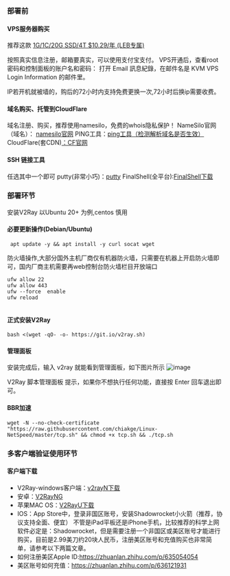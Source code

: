 ### 部署前

#### VPS服务器购买

推荐这款
[1G/1C/20G SSD/4T $10.29/年 (LEB专属)](https://my.racknerd.com/aff.php?aff=4440&pid=810)

按照真实信息注册，邮箱要真实，可以使用支付宝支付。
VPS开通后，查看root密码和控制面板的账户名和密码：
打开 Email 訊息紀錄，在邮件名是 KVM VPS Login Information 的邮件里。

IP若开机就被墙的，购后的72小时内支持免费更换一次,72小时后换ip需要收费。


#### 域名购买、托管到CloudFlare

域名注册、购买，推荐使用namesilo，免费的whois隐私保护！
NameSilo官网（域名）： [namesilo官网](https://www.namesilo.com)
PING工具：[ping工具（检测解析域名是否生效）](https://ping.chinaz.com/)
CloudFlare(套CDN)[：CF官网](https://www.cloudflare.com/zh-cn/)

#### SSH 链接工具
  任选其中一个即可
  putty(非常小巧)：[putty](https://putty.org/)
  FinalShell(全平台):[FinalShell下载](https://www.hostbuf.com/t/988.html)

### 部署环节
 安装V2Ray 以Ubuntu 20+ 为例,centos 慎用
#### 必要更新操作(Debian/Ubuntu)
```
 apt update -y && apt install -y curl socat wget
```
防火墙操作,大部分国外主机厂商仅有机器防火墙，只需要在机器上开启防火墙即可，国内厂商主机需要再web控制台防火墙栏目开放端口
```
ufw allow 22
ufw allow 443
ufw --force  enable
ufw reload
      
```

#### 正式安装V2Ray
```
bash <(wget -qO- -o- https://git.io/v2ray.sh)
```

#### 管理面板
安装完成后，输入 v2ray 就能看到管理面板，如下图片所示
![image](https://private-user-images.githubusercontent.com/134616948/245398894-7fb98d7e-5063-4092-a00c-a22d3d4a7e7b.png?jwt=eyJhbGciOiJIUzI1NiIsInR5cCI6IkpXVCJ9.eyJpc3MiOiJnaXRodWIuY29tIiwiYXVkIjoicmF3LmdpdGh1YnVzZXJjb250ZW50LmNvbSIsImtleSI6ImtleTUiLCJleHAiOjE3MDU4OTE0MzIsIm5iZiI6MTcwNTg5MTEzMiwicGF0aCI6Ii8xMzQ2MTY5NDgvMjQ1Mzk4ODk0LTdmYjk4ZDdlLTUwNjMtNDA5Mi1hMDBjLWEyMmQzZDRhN2U3Yi5wbmc_WC1BbXotQWxnb3JpdGhtPUFXUzQtSE1BQy1TSEEyNTYmWC1BbXotQ3JlZGVudGlhbD1BS0lBVkNPRFlMU0E1M1BRSzRaQSUyRjIwMjQwMTIyJTJGdXMtZWFzdC0xJTJGczMlMkZhd3M0X3JlcXVlc3QmWC1BbXotRGF0ZT0yMDI0MDEyMlQwMjM4NTJaJlgtQW16LUV4cGlyZXM9MzAwJlgtQW16LVNpZ25hdHVyZT1lNTc2NjcwNzk4NTYzMzc1NTI4ZjhhZWY1ODQzZDkxYmNmYzRiNjY4ZGFjZWUwMWMxM2ZhNzI5N2Q3OGVmYmU2JlgtQW16LVNpZ25lZEhlYWRlcnM9aG9zdCZhY3Rvcl9pZD0wJmtleV9pZD0wJnJlcG9faWQ9MCJ9.-HMYZ6ApRG3B3TybSVFUJ2_KtVa01EIFUYVFzUXxfdY)

V2Ray 脚本管理面板 提示，如果你不想执行任何功能，直接按 Enter 回车退出即可。

#### BBR加速
```
wget -N --no-check-certificate "https://raw.githubusercontent.com/chiakge/Linux-NetSpeed/master/tcp.sh" && chmod +x tcp.sh && ./tcp.sh
```


### 多客户端验证使用环节
#### 客户端下载
- V2Ray-windows客户端：[v2rayN下载](https://github.com/2dust/v2rayN/releases)
- 安卓：[V2RayNG](https://github.com/2dust/v2rayNG)
- 苹果MAC OS：[V2RayU下载](https://github.com/yanue/V2rayU/releases)
- IOS：App Store中，登录非国区账号，安装Shadowrocket小火箭（推荐，协议支持全面、便宜）
不管是iPad平板还是iPhone手机，比较推荐的科学上网软件必定是：Shadowrocket，但是需要注册一个非国区或美区账号才能进行购买，目前是2.99美刀约20块人民币，注册美区账号和充值购买也非常简单，请参考以下两篇文章。
- 如何注册美区Apple ID:https://zhuanlan.zhihu.com/p/635054054
- 美区账号如何充值：https://zhuanlan.zhihu.com/p/636121931

